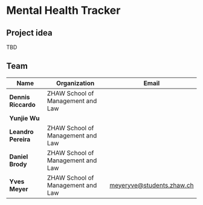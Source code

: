 # Mental Health Tracker

## Project idea

TBD

## Team

| Name                | Organization                      | Email                     |
| ------------------- | --------------------------------- | ------------------------- |
| **Dennis Riccardo** | ZHAW School of Management and Law |                           |
| **Yunjie Wu**       |                                   |                           |
| **Leandro Pereira** | ZHAW School of Management and Law |                           |
| **Daniel Brody**    | ZHAW School of Management and Law |                           |
| **Yves Meyer**      | ZHAW School of Management and Law | meyeryve@students.zhaw.ch |
